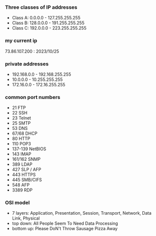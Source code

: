 ### Three classes of IP addresses
- Class A: 0.0.0.0 - 127.255.255.255
- Class B: 128.0.0.0 - 191.255.255.255
- Class C: 192.0.0.0 - 223.255.255.255

### my current ip
73.86.107.200 : 2023/10/25

### private addresses
- 192.168.0.0 - 192.168.255.255
- 10.0.0.0 - 10.255.255.255
- 172.16.0.0 - 172.16.255.255

### common port numbers
- 21 FTP
- 22 SSH
- 23 Telnet
- 25 SMTP
- 53 DNS
- 67/68 DHCP
- 80 HTTP
- 110 POP3
- 137-139 NetBIOS 
- 143 IMAP
- 161/162 SNMP
- 389 LDAP
- 427 SLP / AFP
- 443 HTTPS
- 445 SMB/CIFS
- 548 AFP
- 3389 RDP

### OSI model
- 7 layers: Application, Presentation, Session, Transport, Network, Data Link, Physical
- top down: All People Seem To Need Data Processing
- bottom up: Please DoN't Throw Sausage Pizza Away